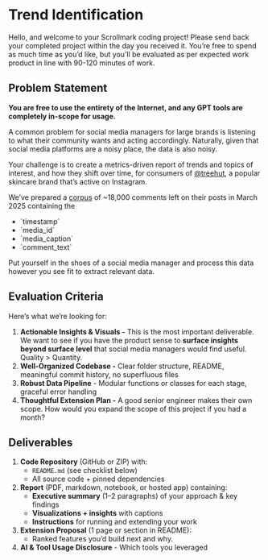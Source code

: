# Trend Identification

Hello, and welcome to your Scrollmark coding project\! Please send back your completed project within the day you received it. You’re free to spend as much time as you’d like, but you’ll be evaluated as per expected work product in line with 90-120 minutes of work.

## Problem Statement

**You are free to use the entirety of the Internet, and any GPT tools are completely in-scope for usage.**

A common problem for social media managers for large brands is listening to what their community wants and acting accordingly. Naturally, given that social media platforms are a noisy place, the data is also noisy.

Your challenge is to create a metrics-driven report of trends and topics of interest, and how they shift over time, for consumers of [@treehut](https://www.instagram.com/treehut), a popular skincare brand that’s active on Instagram.

We’ve prepared a [corpus](https://drive.google.com/file/d/1o31ACWtmt-vjijb9QuP8Ohcr_hFlIPzS/view?usp=drive_link) of \~18,000 comments left on their posts in March 2025 containing the

* \`timestamp\`  
* \`media\_id\`  
* \`media\_caption\`  
* \`comment\_text\`

Put yourself in the shoes of a social media manager and process this data however you see fit to extract relevant data.

## Evaluation Criteria

Here’s what we’re looking for:

1. **Actionable Insights & Visuals \-** This is the most important deliverable. We want to see if you have the product sense to **surface insights beyond surface level** that social media managers would find useful. Quality \> Quantity.  
2. **Well-Organized Codebase \-** Clear folder structure, README, meaningful commit history, no superfluous files  
3. **Robust Data Pipeline** \- Modular functions or classes for each stage, graceful error handling  
4. **Thoughtful Extension Plan \-** A good senior engineer makes their own scope. How would you expand the scope of this project if you had a month?

## Deliverables

1. **Code Repository** (GitHub or ZIP) with:  
   * `README.md` (see checklist below)  
   * All source code \+ pinned dependencies  
2. **Report** (PDF, markdown, notebook, or hosted app) containing:  
   * **Executive summary** (1–2 paragraphs) of your approach & key findings  
   * **Visualizations \+ insights** with captions  
   * **Instructions** for running and extending your work  
3. **Extension Proposal** (1 page or section in README):  
   * Ranked features you’d build next and why.  
4. **AI & Tool Usage Disclosure** \- Which tools you leveraged